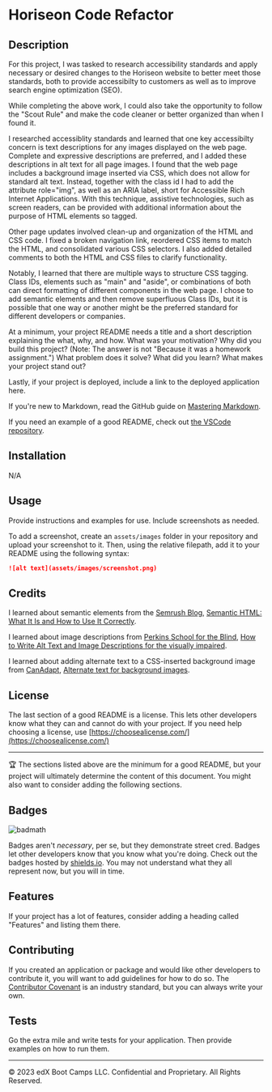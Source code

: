 # Horiseon Code Refactor

## Description 

For this project, I was tasked to research accessibility standards and apply necessary or desired changes to the Horiseon website to better meet those standards, both to provide accessibilty to customers as well as to improve search engine optimization (SEO).

While completing the above work, I could also take the opportunity to follow the "Scout Rule" and make the code cleaner or better organized than when I found it.

I researched accessiblity standards and learned that one key accessibilty concern is text descriptions for any images displayed on the web page. Complete and expressive descriptions are preferred, and I added these descriptions in alt text for all page images. I found that the web page includes a background image inserted via CSS, which does not allow for standard alt text. Instead, together with the class id I had to add the attribute role="img", as well as an ARIA label, short for Accessible Rich Internet Applications. With this technique, assistive technologies, such as screen readers, can be provided with additional information about the purpose of HTML elements so tagged.

Other page updates involved clean-up and organization of the HTML and CSS code. I fixed a broken navigation link, reordered CSS items to match the HTML, and consolidated various CSS selectors. I also added detailed comments to both the HTML and CSS files to clarify functionality.

Notably, I learned that there are multiple ways to structure CSS tagging. Class IDs, elements such as "main" and "aside", or combinations of both can direct formatting of different components in the web page. I chose to add semantic elements and then remove superfluous Class IDs, but it is possible that one way or another might be the preferred standard for different developers or companies.



At a minimum, your project README needs a title and a short description explaining the what, why, and how. What was your motivation? Why did you build this project? (Note: The answer is not "Because it was a homework assignment.") What problem does it solve? What did you learn? What makes your project stand out? 

Lastly, if your project is deployed, include a link to the deployed application here.

If you're new to Markdown, read the GitHub guide on [Mastering Markdown](https://guides.github.com/features/mastering-markdown/).

If you need an example of a good README, check out [the VSCode repository](https://github.com/microsoft/vscode).


## Installation

N/A


## Usage 

Provide instructions and examples for use. Include screenshots as needed. 

To add a screenshot, create an `assets/images` folder in your repository and upload your screenshot to it. Then, using the relative filepath, add it to your README using the following syntax:

```md
![alt text](assets/images/screenshot.png)
```


## Credits

I learned about semantic elements from the [Semrush Blog](https://www.semrush.com/blog/), [Semantic HTML: What It Is and How to Use It Correctly](https://www.semrush.com/blog/semantic-html5-guide/).

I learned about image descriptions from [Perkins School for the Blind](https://www.perkins.org/), [How to Write Alt Text and Image Descriptions for the visually impaired](https://www.perkins.org/resource/how-write-alt-text-and-image-descriptions-visually-impaired/?gclid=Cj0KCQjw06-oBhC6ARIsAGuzdw2Q3-ZpaKBjylgurELGWHtC1TeAx5Q_9LhN32vlC5OewXqIoyc9_VoaAggvEALw_wcB).

I learned about adding alternate text to a CSS-inserted background image from [CanAdapt](https://www.davidmacd.com/), [Alternate text for background images](https://www.davidmacd.com/blog/alternate-text-for-css-background-images.html).


## License

The last section of a good README is a license. This lets other developers know what they can and cannot do with your project. If you need help choosing a license, use [https://choosealicense.com/](https://choosealicense.com/)


---

🏆 The sections listed above are the minimum for a good README, but your project will ultimately determine the content of this document. You might also want to consider adding the following sections.

## Badges

![badmath](https://img.shields.io/github/languages/top/nielsenjared/badmath)

Badges aren't _necessary_, per se, but they demonstrate street cred. Badges let other developers know that you know what you're doing. Check out the badges hosted by [shields.io](https://shields.io/). You may not understand what they all represent now, but you will in time.

## Features

If your project has a lot of features, consider adding a heading called "Features" and listing them there.

## Contributing

If you created an application or package and would like other developers to contribute it, you will want to add guidelines for how to do so. The [Contributor Covenant](https://www.contributor-covenant.org/) is an industry standard, but you can always write your own.

## Tests

Go the extra mile and write tests for your application. Then provide examples on how to run them.

---

© 2023 edX Boot Camps LLC. Confidential and Proprietary. All Rights Reserved.